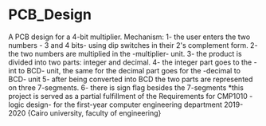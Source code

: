 # PCB_Design
 A PCB design for a 4-bit multiplier.
 Mechanism:
 1- the user enters the two numbers - 3 and 4 bits- using dip switches in their 2's complement form.
 2- the two numbers are multiplied in the -multiplier- unit.
 3- the product is divided into two parts: integer and decimal.
 4- the integer part goes to the -int to BCD- unit, the same for the decimal part goes for the -decimal to BCD- unit
 5- after being converted into BCD the two parts are represented on three 7-segments.
 6- there is sign flag besides the 7-segments
 *this project is served as a partial fulfillment of the Requirements for CMP1010 -logic design- for the first-year computer engineering department 2019-2020 {Cairo university, faculty of engineering}
